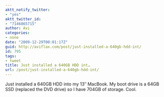 ```yaml
---
aktt_notify_twitter:
- "yes"
aktt_twitter_id:
- "7146865715"
author: Avi
categories:
- none
date: "2009-12-29T00:01:17Z"
guid: http://aviflax.com/post/just-installed-a-640gb-hdd-int/
id: 795
tags:
- tweet
title: Just installed a 640GB HDD int…
url: /post/just-installed-a-640gb-hdd-int/
---
```

Just installed a 640GB HDD into my 13&#8243; MacBook. My boot drive is a 64GB SSD (replaced the DVD drive) so I have 704GB of storage. Cool.